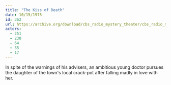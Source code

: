 ```yaml
---
title: "The Kiss of Death"
date: 10/15/1975
id: 362
url: https://archive.org/download/cbs_radio_mystery_theater/cbs_radio_mystery_theater-0351-0400.zip/cbs_radio_mystery_theater-0351-0400%2Fcbsrmt_0362_the_kiss_of_death.mp3
actors:
  - 251
  - 230
  - 64
  - 35
  - 17
---
```

In spite of the warnings of his advisers, an ambitious young doctor pursues the daughter of the town's local crack-pot after falling madly in love with her.